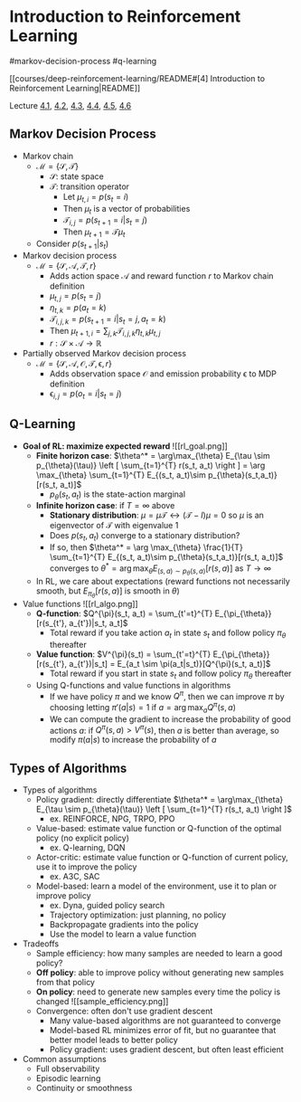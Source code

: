 # Introduction to Reinforcement Learning

#markov-decision-process
#q-learning

[[courses/deep-reinforcement-learning/README#[4] Introduction to Reinforcement Learning|README]]

Lecture [4.1](https://youtu.be/jds0Wh9jTvE?feature=shared), [4.2](https://youtu.be/Cip5UeGrCEE?feature=shared), [4.3](https://youtu.be/Pua9zO_YmKA?feature=shared), [4.4](https://youtu.be/eG9-F4r5k70?feature=shared), [4.5](https://youtu.be/dFqoGAyofUQ?feature=shared), [4.6](https://youtu.be/hfj9mS3nTLU?feature=shared)

## Markov Decision Process

- Markov chain
	- $\mathcal{M} = \{\mathcal{S}, \mathcal{T}\}$
		- $\mathcal{S}$: state space
		- $\mathcal{T}$: transition operator
			- Let $\mu_{t, i} = p(s_t = i)$
			- Then $\mu_{t}$ is a vector of probabilities
			- $\mathcal{T}_{i,j} = p(s_{t+1} = i | s_t = j)$
			- Then $\mu_{t+1} = \mathcal{T} \mu_t$
	- Consider $p(s_{t+1} | s_t)$
- Markov decision process
	- $\mathcal{M} = \{\mathcal{S}, \mathcal{A}, \mathcal{T}, r\}$
		- Adds action space $\mathcal{A}$ and reward function $r$ to Markov chain definition
		- $\mu_{t,j} = p(s_t = j)$
		- $\eta_{t,k} = p(a_t = k)$
		- $\mathcal{T}_{i,j,k} = p(s_{t+1} = i | s_t = j, a_t = k)$
		- Then $\mu_{t+1, i} = \sum_{j,k} \mathcal{T}_{i,j,k} \eta_{t,k} \mu_{t,j}$
		- $r: \mathcal{S} \times \mathcal{A} \rightarrow \mathbb{R}$
- Partially observed Markov decision process
	- $\mathcal{M} = \{\mathcal{S}, \mathcal{A}, \mathcal{O}, \mathcal{T}, \mathcal{\epsilon}, r\}$
		- Adds observation space $\mathcal{O}$ and emission probability $\mathcal{\epsilon}$ to MDP definition
		- $\mathcal{\epsilon}_{i,j} = p(o_t = i | s_t = j)$

## Q-Learning

- **Goal of RL: maximize expected reward** ![[rl_goal.png]]
	- **Finite horizon case**: $\theta^* = \arg\max_{\theta} E_{\tau \sim p_{\theta}(\tau)} \left [ \sum_{t=1}^{T} r(s_t, a_t) \right ] = \arg \max_{\theta} \sum_{t=1}^{T} E_{(s_t, a_t)\sim p_{\theta}(s_t,a_t)}[r(s_t, a_t)]$
		- $p_{\theta}(s_t,a_t)$ is the state-action marginal
	- **Infinite horizon case**: if $T=\infty$ above
		- **Stationary distribution**: $\mu = \mu \mathcal{T} \leftrightarrow (\mathcal{T}-I)\mu=0$ so $\mu$ is an eigenvector of $\mathcal{T}$ with eigenvalue 1
		- Does $p(s_t, a_t)$ converge to a stationary distribution?
		- If so, then $\theta^* = \arg \max_{\theta} \frac{1}{T} \sum_{t=1}^{T} E_{(s_t, a_t)\sim p_{\theta}(s_t,a_t)}[r(s_t, a_t)]$ converges to $\theta^* = \arg \max_{\theta} E_{(s, a)\sim p_{\theta}(s,a)}[r(s, a)]$ as $T\rightarrow \infty$
	- In RL, we care about expectations (reward functions not necessarily smooth, but $E_{\pi_{\theta}}[r(s, a)]$ is smooth in $\theta$)
- Value functions ![[rl_algo.png]]
	- **Q-function**: $Q^{\pi}(s_t, a_t) = \sum_{t'=t}^{T} E_{\pi_{\theta}}[r(s_{t'}, a_{t'})|s_t, a_t]$
		- Total reward if you take action $a_t$ in state $s_t$ and follow policy $\pi_{\theta}$ thereafter
	- **Value function**: $V^{\pi}(s_t) = \sum_{t'=t}^{T} E_{\pi_{\theta}}[r(s_{t'}, a_{t'})|s_t] = E_{a_t \sim \pi(a_t|s_t)}[Q^{\pi}(s_t, a_t)]$
		- Total reward if you start in state $s_t$ and follow policy $\pi_{\theta}$ thereafter
	- Using Q-functions and value functions in algorithms
		- If we have policy $\pi$ and we know $Q^{\pi}$, then we can improve $\pi$ by choosing letting $\pi'(a|s)=1$ if $a = \arg\max_{a} Q^{\pi}(s, a)$
		- We can compute the gradient to increase the probability of good actions $a$: if $Q^{\pi}(s,a) > V^{\pi}(s)$, then $a$ is better than average, so modify $\pi(a|s)$ to increase the probability of $a$

## Types of Algorithms

- Types of algorithms
    - Policy gradient: directly differentiate $\theta^* = \arg\max_{\theta} E_{\tau \sim p_{\theta}(\tau)} \left [ \sum_{t=1}^{T} r(s_t, a_t) \right ]$
		- ex. REINFORCE, NPG, TRPO, PPO
    - Value-based: estimate value function or Q-function of the optimal policy (no explicit policy)
		- ex. Q-learning, DQN
    - Actor-critic: estimate value function or Q-function of current policy, use it to improve the policy
		- ex. A3C, SAC
    - Model-based: learn a model of the environment, use it to plan or improve policy
		- ex. Dyna, guided policy search
		- Trajectory optimization: just planning, no policy
		- Backpropagate gradients into the policy
		- Use the model to learn a value function
- Tradeoffs
    - Sample efficiency: how many samples are needed to learn a good policy?
    - **Off policy**: able to improve policy without generating new samples from that policy
    - **On policy**: need to generate new samples every time the policy is changed ![[sample_efficiency.png]]
    - Convergence: often don't use gradient descent
		- Many value-based algorithms are not guaranteed to converge
		- Model-based RL minimizes error of fit, but no guarantee that better model leads to better policy
		- Policy gradient: uses gradient descent, but often least efficient
- Common assumptions
    - Full observability
    - Episodic learning
    - Continuity or smoothness
